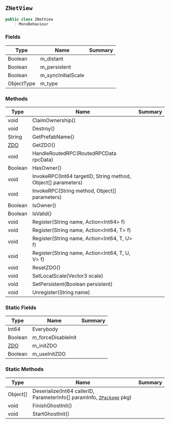 ## `ZNetView`

```csharp
public class ZNetView
    : MonoBehaviour
```

### Fields

| Type | Name | Summary | 
| --- | --- | --- | 
| Boolean | m_distant |  | 
| Boolean | m_persistent |  | 
| Boolean | m_syncInitialScale |  | 
| ObjectType | m_type |  | 


### Methods

| Type | Name | Summary | 
| --- | --- | --- | 
| void | ClaimOwnership() |  | 
| void | Destroy() |  | 
| String | GetPrefabName() |  | 
| [ZDO](./ZDO.md) | GetZDO() |  | 
| void | HandleRoutedRPC(RoutedRPCData rpcData) |  | 
| Boolean | HasOwner() |  | 
| void | InvokeRPC(Int64 targetID, String method, Object[] parameters) |  | 
| void | InvokeRPC(String method, Object[] parameters) |  | 
| Boolean | IsOwner() |  | 
| Boolean | IsValid() |  | 
| void | Register(String name, Action&lt;Int64&gt; f) |  | 
| void | Register(String name, Action&lt;Int64, T&gt; f) |  | 
| void | Register(String name, Action&lt;Int64, T, U&gt; f) |  | 
| void | Register(String name, Action&lt;Int64, T, U, V&gt; f) |  | 
| void | ResetZDO() |  | 
| void | SetLocalScale(Vector3 scale) |  | 
| void | SetPersistent(Boolean persistent) |  | 
| void | Unregister(String name) |  | 


### Static Fields

| Type | Name | Summary | 
| --- | --- | --- | 
| Int64 | Everybody |  | 
| Boolean | m_forceDisableInit |  | 
| [ZDO](./ZDO.md) | m_initZDO |  | 
| Boolean | m_useInitZDO |  | 


### Static Methods

| Type | Name | Summary | 
| --- | --- | --- | 
| Object[] | Deserialize(Int64 callerID, ParameterInfo[] paramInfo, [`ZPackage`](./ZPackage.md) pkg) |  | 
| void | FinishGhostInit() |  | 
| void | StartGhostInit() |  | 


